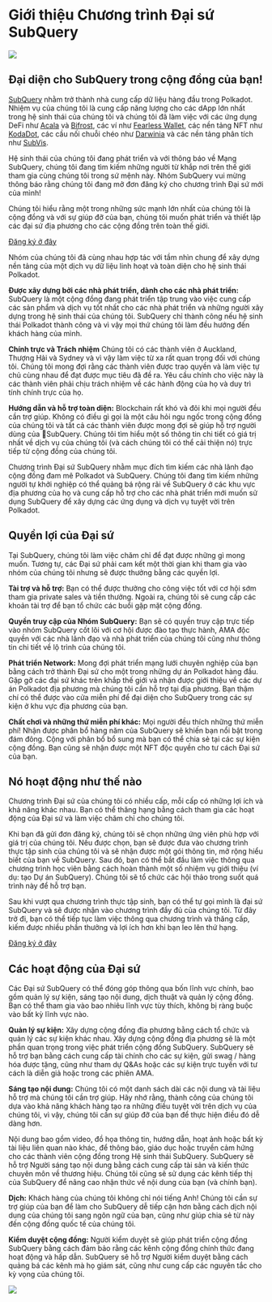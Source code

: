 # Giới thiệu Chương trình Đại sứ SubQuery

![](https://miro.medium.com/max/1400/1*EC5wwTuoB6UK_EESGd8X8w.png)

## Đại diện cho SubQuery trong cộng đồng của bạn!

[SubQuery](https://subquery.network/) nhằm trở thành nhà cung cấp dữ liệu hàng đầu trong Polkadot. Nhiệm vụ của chúng tôi là cung cấp năng lượng cho các dApp lớn nhất trong hệ sinh thái của chúng tôi và chúng tôi đã làm việc với các ứng dụng DeFi như [Acala](https://acala.network/) và [Bifrost](https://bifrost.finance/), các ví như [Fearless Wallet](https://fearlesswallet.io/), các nền tảng NFT như [KodaDot](https://kodadot.xyz/), các cầu nối chuỗi chéo như [Darwinia](https://explorer.subquery.network/subquery/darwinia-network/darwinia) và các nền tảng phân tích như [SubVis](https://subvis.io/).

Hệ sinh thái của chúng tôi đang phát triển và với thông báo về Mạng SubQuery, chúng tôi đang tìm kiếm những người từ khắp nơi trên thế giới tham gia cùng chúng tôi trong sứ mệnh này. Nhóm SubQuery vui mừng thông báo rằng chúng tôi đang mở đơn đăng ký cho chương trình Đại sứ mới của mình!

Chúng tôi hiểu rằng một trong những sức mạnh lớn nhất của chúng tôi là cộng đồng và với sự giúp đỡ của bạn, chúng tôi muốn phát triển và thiết lập các đại sứ địa phương cho các cộng đồng trên toàn thế giới.

[Đăng ký ở đây](https://forms.gle/GXBbJ6LDpNfM2v1X6)

Nhóm của chúng tôi đã cùng nhau hợp tác với tầm nhìn chung để xây dựng nền tảng của một dịch vụ dữ liệu linh hoạt và toàn diện cho hệ sinh thái Polkadot.

**Được xây dựng bởi các nhà phát triển, dành cho các nhà phát triển:** SubQuery là một cộng đồng đang phát triển tập trung vào việc cung cấp các sản phẩm và dịch vụ tốt nhất cho các nhà phát triển và những người xây dựng trong hệ sinh thái của chúng tôi. SubQuery chỉ thành công nếu hệ sinh thái Polkadot thành công và vì vậy mọi thứ chúng tôi làm đều hướng đến khách hàng của mình.

**Chính trực và Trách nhiệm** Chúng tôi có các thành viên ở Auckland, Thượng Hải và Sydney và vì vậy làm việc từ xa rất quan trọng đối với chúng tôi. Chúng tôi mong đợi rằng các thành viên được trao quyền và làm việc tự chủ cùng nhau để đạt được mục tiêu đã đề ra. Yêu cầu chính cho việc này là các thành viên phải chịu trách nhiệm về các hành động của họ và duy trì tính chính trực của họ.

**Hướng dẫn và hỗ trợ toàn diện:** Blockchain rất khó và đôi khi mọi người đều cần trợ giúp. Không có điều gì gọi là một câu hỏi ngu ngốc trong cộng đồng của chúng tôi và tất cả các thành viên được mong đợi sẽ giúp hỗ trợ người dùng của SubQuery. Chúng tôi tìm hiểu một số thông tin chi tiết có giá trị nhất về dịch vụ của chúng tôi (và cách chúng tôi có thể cải thiện nó) trực tiếp từ cộng đồng của chúng tôi.

Chương trình Đại sứ SubQuery nhằm mục đích tìm kiếm các nhà lãnh đạo cộng đồng đam mê Polkadot và SubQuery. Chúng tôi đang tìm kiếm những người tự khởi nghiệp có thể quảng bá rộng rãi về SubQuery ở các khu vực địa phương của họ và cung cấp hỗ trợ cho các nhà phát triển mới muốn sử dụng SubQuery để xây dựng các ứng dụng và dịch vụ tuyệt vời trên Polkadot.

## Quyền lợi của Đại sứ

Tại SubQuery, chúng tôi làm việc chăm chỉ để đạt được những gì mong muốn. Tương tự, các Đại sứ phải cam kết một thời gian khi tham gia vào nhóm của chúng tôi nhưng sẽ được thưởng bằng các quyền lợi.

**Tài trợ và hỗ trợ:** Bạn có thể được thưởng cho công việc tốt với cơ hội sớm tham gia private sales và tiền thưởng. Ngoài ra, chúng tôi sẽ cung cấp các khoản tài trợ để bạn tổ chức các buổi gặp mặt cộng đồng.

**Quyền truy cập của Nhóm SubQuery:** Bạn sẽ có quyền truy cập trực tiếp vào nhóm SubQuery cốt lõi với cơ hội được đào tạo thực hành, AMA độc quyền với các nhà lãnh đạo và nhà phát triển của chúng tôi cũng như thông tin chi tiết về lộ trình của chúng tôi.

**Phát triển Network:** Mong đợi phát triển mạng lưới chuyên nghiệp của bạn bằng cách trở thành Đại sứ cho một trong những dự án Polkadot hàng đầu. Gặp gỡ các đại sứ khác trên khắp thế giới và nhận được giới thiệu về các dự án Polkadot địa phương mà chúng tôi cần hỗ trợ tại địa phương. Bạn thậm chí có thể được vào cửa miễn phí để đại diện cho SubQuery trong các sự kiện ở khu vực địa phương của bạn.

**Chất chơi và những thứ miễn phí khác:** Mọi người đều thích những thứ miễn phí! Nhận được phân bổ hàng năm của SubQuery sẽ khiến bạn nổi bật trong đám đông. Cộng với phân bổ bổ sung mà bạn có thể chia sẻ tại các sự kiện cộng đồng. Bạn cũng sẽ nhận được một NFT độc quyền cho tư cách Đại sứ của bạn.

## Nó hoạt động như thế nào

Chương trình Đại sứ của chúng tôi có nhiều cấp, mỗi cấp có những lợi ích và khả năng khác nhau. Bạn có thể thăng hạng bằng cách tham gia các hoạt động của Đại sứ và làm việc chăm chỉ cho chúng tôi.

Khi bạn đã gửi đơn đăng ký, chúng tôi sẽ chọn những ứng viên phù hợp với giá trị của chúng tôi. Nếu được chọn, bạn sẽ được đưa vào chương trình thực tập sinh của chúng tôi và sẽ nhận được một gói thông tin, mở rộng hiểu biết của bạn về SubQuery. Sau đó, bạn có thể bắt đầu làm việc thông qua chương trình học viên bằng cách hoàn thành một số nhiệm vụ giới thiệu (ví dụ: tạo Dự án SubQuery). Chúng tôi sẽ tổ chức các hội thảo trong suốt quá trình này để hỗ trợ bạn.

Sau khi vượt qua chương trình thực tập sinh, bạn có thể tự gọi mình là đại sứ SubQuery và sẽ được nhận vào chương trình đầy đủ của chúng tôi. Từ đây trở đi, bạn có thể tiếp tục làm việc thông qua chương trình và thăng cấp, kiếm được nhiều phần thưởng và lợi ích hơn khi bạn leo lên thứ hạng.

[Đăng ký ở đây](https://forms.gle/GXBbJ6LDpNfM2v1X6)

## Các hoạt động của Đại sứ

Các Đại sứ SubQuery có thể đóng góp thông qua bốn lĩnh vực chính, bao gồm quản lý sự kiện, sáng tạo nội dung, dịch thuật và quản lý cộng đồng. Bạn có thể tham gia vào bao nhiêu lĩnh vực tùy thích, không bị ràng buộc vào bất kỳ lĩnh vực nào.

**Quản lý sự kiện:** Xây dựng cộng đồng địa phương bằng cách tổ chức và quản lý các sự kiện khác nhau. Xây dựng cộng đồng địa phương sẽ là một phần quan trọng trong việc phát triển cộng đồng SubQuery. SubQuery sẽ hỗ trợ bạn bằng cách cung cấp tài chính cho các sự kiện, gửi swag / hàng hóa được tặng, cũng như tham dự Q&As hoặc các sự kiện trực tuyến với tư cách là diễn giả hoặc trong các phiên AMA.

**Sáng tạo nội dung:** Chúng tôi có một danh sách dài các nội dung và tài liệu hỗ trợ mà chúng tôi cần trợ giúp. Hãy nhớ rằng, thành công của chúng tôi dựa vào khả năng khách hàng tạo ra những điều tuyệt vời trên dịch vụ của chúng tôi, vì vậy, chúng tôi cần sự giúp đỡ của bạn để thực hiện điều đó dễ dàng hơn.

Nội dung bao gồm video, đồ họa thông tin, hướng dẫn, hoạt ảnh hoặc bất kỳ tài liệu liên quan nào khác, để thông báo, giáo dục hoặc truyền cảm hứng cho các thành viên cộng đồng trong Hệ sinh thái SubQuery. SubQuery sẽ hỗ trợ Người sáng tạo nội dung bằng cách cung cấp tài sản và kiến ​​thức chuyên môn về thương hiệu. Chúng tôi cũng sẽ sử dụng các kênh tiếp thị của SubQuery để nâng cao nhận thức về nội dung của bạn (và chính bạn).

**Dịch:** Khách hàng của chúng tôi không chỉ nói tiếng Anh! Chúng tôi cần sự trợ giúp của bạn để làm cho SubQuery dễ tiếp cận hơn bằng cách dịch nội dung của chúng tôi sang ngôn ngữ của bạn, cũng như giúp chia sẻ từ này đến cộng đồng quốc tế của chúng tôi.

**Kiểm duyệt cộng đồng:** Người kiểm duyệt sẽ giúp phát triển cộng đồng SubQuery bằng cách đảm bảo rằng các kênh cộng đồng chính thức đang hoạt động và hấp dẫn. SubQuery sẽ hỗ trợ Người kiểm duyệt bằng cách quảng bá các kênh mà họ giám sát, cũng như cung cấp các nguyên tắc cho kỳ vọng của chúng tôi.

![](https://miro.medium.com/max/1400/1*xj6_UL1ZWYzlLmlVk25JzQ.png)
